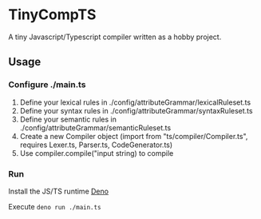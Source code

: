 # TinyCompTS

A tiny Javascript/Typescript compiler written as a hobby project.

## Usage

### Configure ./main.ts 

1. Define your lexical rules in ./config/attributeGrammar/lexicalRuleset.ts
2. Define your syntax rules in ./config/attributeGrammar/syntaxRuleset.ts
3. Define your semantic rules in ./config/attributeGrammar/semanticRuleset.ts
4. Create a new Compiler object (import from "ts/compiler/Compiler.ts", requires Lexer.ts, Parser.ts, CodeGenerator.ts)
5. Use compiler.compile("input string) to compile

### Run

Install the JS/TS runtime [Deno](https://deno.land/)

Execute
```deno run ./main.ts```